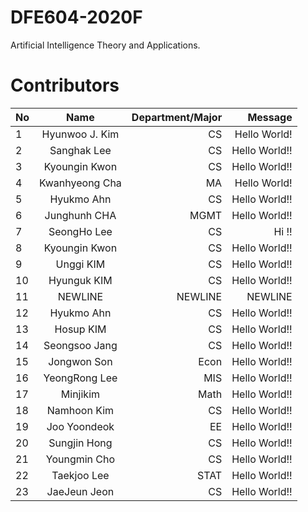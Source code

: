 # DFE604-2020F
Artificial Intelligence Theory and Applications.

# Contributors
| No            | Name           | Department/Major | Message           |
| ------------- |:--------------:| ----------------:|------------------:|
| 1             | Hyunwoo J. Kim     | CS               | Hello World!      |
| 2             | Sanghak Lee          | CS               | Hello World!!     |
| 3             | Kyoungin Kwon  | CS               | Hello World!!     |
| 4             | Kwanhyeong Cha | MA               | Hello World!      |
| 5             | Hyukmo Ahn     | CS               | Hello World!!     |
| 6             | Junghunh CHA   | MGMT          | Hello World!!     |
| 7             | SeongHo Lee    | CS               | Hi !!                 |
| 8             | Kyoungin Kwon  | CS               | Hello World!!     |
| 9             | Unggi KIM      | CS               | Hello World!!     |
| 10             | Hyunguk KIM    | CS               | Hello World!!     |
| 11            | NEWLINE    | NEWLINE              | NEWLINE    |
| 12            | Hyukmo Ahn    | CS               | Hello World!!     |
| 13            | Hosup KIM    | CS               | Hello World!!     |
| 14            | Seongsoo Jang    | CS               | Hello World!!     |
| 15            | Jongwon Son      | Econ              | Hello World!!     |
| 16            | YeongRong Lee   | MIS              | Hello World!!     |
| 17            | Minjikim      | Math              | Hello World!!     |
| 18            | Namhoon Kim      | CS              | Hello World!!     |
| 19            | Joo Yoondeok      | EE              | Hello World!!     |
| 20            | Sungjin Hong      | CS              | Hello World!!     |
| 21            | Youngmin Cho      | CS              | Hello World!!     |
| 22            | Taekjoo Lee      | STAT              | Hello World!!     |
| 23            | JaeJeun Jeon      | CS                | Hello World!!     |
